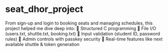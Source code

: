 # seat_dhor_project
From sign-up and login to booking seats and managing schedules, this project helped me dive deep into: 
🔹 Structured C programming 
🔹 File I/O (users.txt, shuttle.txt, booking.txt) 
🔹 Input validation (student ID, password rules) 
🔹 Admin controls with passkey security 
🔹 Real-time features like next available shuttle &amp; token generation
